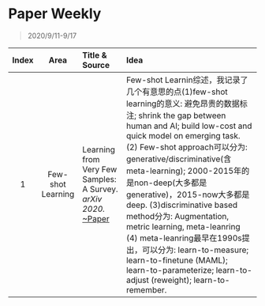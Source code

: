 # Paper Weekly

> 2020/9/11-9/17

|Index|Area|Title & Source|Idea|
|:---:|:--:|:-------------|:---|
|1|Few-shot Learning|Learning from Very Few Samples: A Survey. *arXiv 2020.* [~Paper](https://arxiv.org/pdf/2009.02653.pdf)|Few-shot Learnin综述，我记录了几个有意思的点(1)few-shot learning的意义: 避免昂贵的数据标注; shrink the gap between human and AI; build low-cost and quick model on emerging task. (2) Few-shot approach可以分为: generative/discriminative(含meta-learning); 2000-2015年的是non-deep(大多都是generative)，2015-now大多都是deep. (3)discriminative based method分为: Augmentation, metric learning, meta-leanring (4) meta-leanring最早在1990s提出，可以分为: learn-to-measure; learn-to-finetune (MAML); learn-to-parameterize; learn-to-adjust (reweight); learn-to-remember.|
